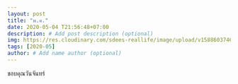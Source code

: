 ```yaml
---
layout: post
title: "พ.ค."
date: 2020-05-04 T21:56:48+07:00
description: # Add post description (optional)
img: https://res.cloudinary.com/sdees-reallife/image/upload/v1588603746/IMG_20200503_151918_605.jpg # Add image post (optional)
tags: [2020-05]
author: # Add name author (optional)
---
```

ขอบคุณวันจันทร์

<i class="fa fa-child" style="color:plum"></i>
